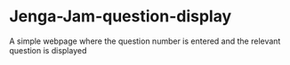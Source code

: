 # Jenga-Jam-question-display
A simple webpage where the question number is entered and the relevant question is displayed
